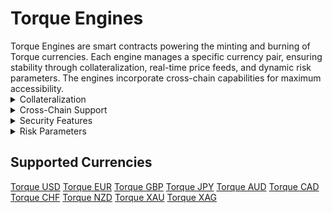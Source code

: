 # Torque Engines

<div class="intro-description">
Torque Engines are smart contracts powering the minting and burning of Torque currencies. Each engine manages a specific currency pair, ensuring stability through collateralization, real-time price feeds, and dynamic risk parameters. The engines incorporate cross-chain capabilities for maximum accessibility.
</div>

<div class="faq-container">

<details>
<summary>Collateralization</summary>
<div>
Supply and redeem approved collateral with real-time Chainlink price feeds, health factor monitoring, and automated liquidation protection.
</div>
</details>

<details>
<summary>Cross-Chain Support</summary>
<div>
LayerZero integrated for cross-chain minting and burning with secure message passing.
</div>
</details>

<details>
<summary>Security Features</summary>
<div>
Reentrancy protection, oracle validation, health checks, and liquidation incentives.
</div>
</details>

<details>
<summary>Risk Parameters</summary>
<div class="faq-reward">
98% liquidation threshold on stable assets (volatile assets typically see lower), 20% liquidation bonus, and minimum health factor requirements.
</div>
</details>

</div>

## Supported Currencies

<div class="currency-grid">
  <a href="https://www.torque.fi/mint?expanded=torque+usd" class="currency-item">Torque USD</a>
  <a href="https://www.torque.fi/mint?expanded=torque+eur" class="currency-item">Torque EUR</a>
  <a href="https://www.torque.fi/mint?expanded=torque+gbp" class="currency-item">Torque GBP</a>
  <a href="https://www.torque.fi/mint?expanded=torque+jpy" class="currency-item">Torque JPY</a>
  <a href="https://www.torque.fi/mint?expanded=torque+aud" class="currency-item">Torque AUD</a>
  <a href="https://www.torque.fi/mint?expanded=torque+cad" class="currency-item">Torque CAD</a>
  <a href="https://www.torque.fi/mint?expanded=torque+chf" class="currency-item">Torque CHF</a>
  <a href="https://www.torque.fi/mint?expanded=torque+nzd" class="currency-item">Torque NZD</a>
  <a href="https://www.torque.fi/mint?expanded=torque+xau" class="currency-item">Torque XAU</a>
  <a href="https://www.torque.fi/mint?expanded=torque+xag" class="currency-item">Torque XAG</a>
</div> 